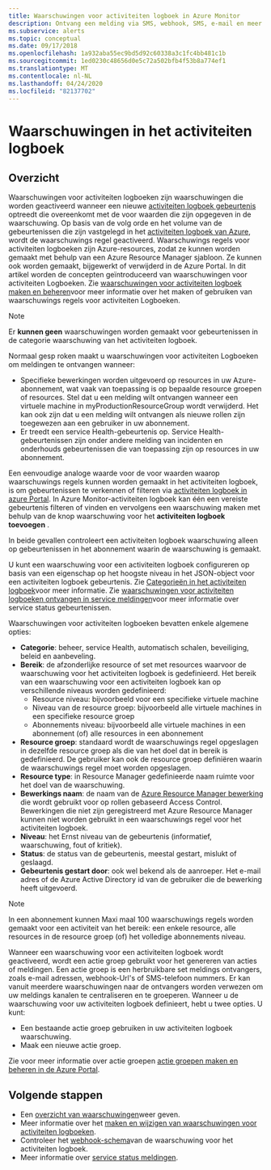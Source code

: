 ```yaml
---
title: Waarschuwingen voor activiteiten logboek in Azure Monitor
description: Ontvang een melding via SMS, webhook, SMS, e-mail en meer wanneer bepaalde gebeurtenissen in het activiteiten logboek optreden.
ms.subservice: alerts
ms.topic: conceptual
ms.date: 09/17/2018
ms.openlocfilehash: 1a932aba55ec9bd5d92c60338a3c1fc4bb481c1b
ms.sourcegitcommit: 1ed0230c48656d0e5c72a502bfb4f53b8a774ef1
ms.translationtype: MT
ms.contentlocale: nl-NL
ms.lasthandoff: 04/24/2020
ms.locfileid: "82137702"
---
```

# <a name="alerts-on-activity-log"></a>Waarschuwingen in het activiteiten logboek

## <a name="overview"></a>Overzicht

Waarschuwingen voor activiteiten logboeken zijn waarschuwingen die worden geactiveerd wanneer een nieuwe [activiteiten logboek gebeurtenis](activity-log-schema.md) optreedt die overeenkomt met de voor waarden die zijn opgegeven in de waarschuwing. Op basis van de volg orde en het volume van de gebeurtenissen die zijn vastgelegd in het [activiteiten logboek van Azure](platform-logs-overview.md), wordt de waarschuwings regel geactiveerd. Waarschuwings regels voor activiteiten logboeken zijn Azure-resources, zodat ze kunnen worden gemaakt met behulp van een Azure Resource Manager sjabloon. Ze kunnen ook worden gemaakt, bijgewerkt of verwijderd in de Azure Portal. In dit artikel worden de concepten geïntroduceerd van waarschuwingen voor activiteiten Logboeken. Zie [waarschuwingen voor activiteiten logboek maken en beheren](alerts-activity-log.md)voor meer informatie over het maken of gebruiken van waarschuwings regels voor activiteiten Logboeken.

> [!NOTE]
> Er **kunnen geen** waarschuwingen worden gemaakt voor gebeurtenissen in de categorie waarschuwing van het activiteiten logboek.

Normaal gesp roken maakt u waarschuwingen voor activiteiten Logboeken om meldingen te ontvangen wanneer:

* Specifieke bewerkingen worden uitgevoerd op resources in uw Azure-abonnement, wat vaak van toepassing is op bepaalde resource groepen of resources. Stel dat u een melding wilt ontvangen wanneer een virtuele machine in myProductionResourceGroup wordt verwijderd. Het kan ook zijn dat u een melding wilt ontvangen als nieuwe rollen zijn toegewezen aan een gebruiker in uw abonnement.
* Er treedt een service Health-gebeurtenis op. Service Health-gebeurtenissen zijn onder andere melding van incidenten en onderhouds gebeurtenissen die van toepassing zijn op resources in uw abonnement.

Een eenvoudige analoge waarde voor de voor waarden waarop waarschuwings regels kunnen worden gemaakt in het activiteiten logboek, is om gebeurtenissen te verkennen of filteren via [activiteiten logboek in azure Portal](activity-log-view.md#azure-portal). In Azure Monitor-activiteiten logboek kan één een vereiste gebeurtenis filteren of vinden en vervolgens een waarschuwing maken met behulp van de knop waarschuwing voor het **activiteiten logboek toevoegen** .

In beide gevallen controleert een activiteiten logboek waarschuwing alleen op gebeurtenissen in het abonnement waarin de waarschuwing is gemaakt.

U kunt een waarschuwing voor een activiteiten logboek configureren op basis van een eigenschap op het hoogste niveau in het JSON-object voor een activiteiten logboek gebeurtenis. Zie [Categorieën in het activiteiten logboek](activity-log-view.md#categories-in-the-activity-log)voor meer informatie. Zie [waarschuwingen voor activiteiten logboeken ontvangen in service meldingen](alerts-activity-log-service-notifications.md)voor meer informatie over service status gebeurtenissen. 

Waarschuwingen voor activiteiten logboeken bevatten enkele algemene opties:

- **Categorie**: beheer, service Health, automatisch schalen, beveiliging, beleid en aanbeveling. 
- **Bereik**: de afzonderlijke resource of set met resources waarvoor de waarschuwing voor het activiteiten logboek is gedefinieerd. Het bereik van een waarschuwing voor een activiteiten logboek kan op verschillende niveaus worden gedefinieerd:
    - Resource niveau: bijvoorbeeld voor een specifieke virtuele machine
    - Niveau van de resource groep: bijvoorbeeld alle virtuele machines in een specifieke resource groep
    - Abonnements niveau: bijvoorbeeld alle virtuele machines in een abonnement (of) alle resources in een abonnement
- **Resource groep**: standaard wordt de waarschuwings regel opgeslagen in dezelfde resource groep als die van het doel dat in bereik is gedefinieerd. De gebruiker kan ook de resource groep definiëren waarin de waarschuwings regel moet worden opgeslagen.
- **Resource type**: in Resource Manager gedefinieerde naam ruimte voor het doel van de waarschuwing.
- **Bewerkings naam**: de naam van de [Azure Resource Manager bewerking](../../role-based-access-control/resource-provider-operations.md) die wordt gebruikt voor op rollen gebaseerd Access Control. Bewerkingen die niet zijn geregistreerd met Azure Resource Manager kunnen niet worden gebruikt in een waarschuwings regel voor het activiteiten logboek.
- **Niveau**: het Ernst niveau van de gebeurtenis (informatief, waarschuwing, fout of kritiek).
- **Status**: de status van de gebeurtenis, meestal gestart, mislukt of geslaagd.
- **Gebeurtenis gestart door**: ook wel bekend als de aanroeper. Het e-mail adres of de Azure Active Directory id van de gebruiker die de bewerking heeft uitgevoerd.

> [!NOTE]
> In een abonnement kunnen Maxi maal 100 waarschuwings regels worden gemaakt voor een activiteit van het bereik: een enkele resource, alle resources in de resource groep (of) het volledige abonnements niveau.

Wanneer een waarschuwing voor een activiteiten logboek wordt geactiveerd, wordt een actie groep gebruikt voor het genereren van acties of meldingen. Een actie groep is een herbruikbare set meldings ontvangers, zoals e-mail adressen, webhook-Url's of SMS-telefoon nummers. Er kan vanuit meerdere waarschuwingen naar de ontvangers worden verwezen om uw meldings kanalen te centraliseren en te groeperen. Wanneer u de waarschuwing voor uw activiteiten logboek definieert, hebt u twee opties. U kunt:

* Een bestaande actie groep gebruiken in uw activiteiten logboek waarschuwing.
* Maak een nieuwe actie groep.

Zie voor meer informatie over actie groepen [actie groepen maken en beheren in de Azure Portal](action-groups.md).


## <a name="next-steps"></a>Volgende stappen

- Een [overzicht van waarschuwingen](alerts-overview.md)weer geven.
- Meer informatie over het [maken en wijzigen van waarschuwingen voor activiteiten logboeken](alerts-activity-log.md).
- Controleer het [webhook-schema](activity-log-alerts-webhook.md)van de waarschuwing voor het activiteiten logboek.
- Meer informatie over [service status meldingen](service-notifications.md).
